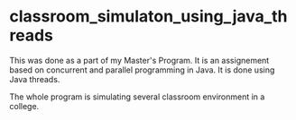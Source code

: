 # classroom_simulaton_using_java_threads

This was done as a part of my Master's Program. It is an assignement based on concurrent and parallel programming in Java. 
It is done using Java threads. 

The whole program is simulating several classroom environment in a college. 
